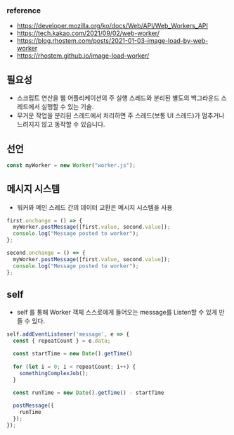 ### reference
- https://developer.mozilla.org/ko/docs/Web/API/Web_Workers_API
- https://tech.kakao.com/2021/09/02/web-worker/
- https://blog.rhostem.com/posts/2021-01-03-image-load-by-web-worker
- https://rhostem.github.io/image-load-worker/
## 필요성
- 스크립트 연산을 웹 어플리케이션의 주 실행 스레드와 분리된 별도의 백그라운드 스레드에서 실행할 수 있는 기술. 
- 무거운 작업을 분리된 스레드에서 처리하면 주 스레드(보통 UI 스레드)가 멈추거나 느려지지 않고 동작할 수 있습니다.
## 선언
```javascript
const myWorker = new Worker("worker.js");
```

## 메시지 시스템
- 워커와 메인 스레드 간의 데이터 교환은 메시지 시스템을 사용
```javascript
first.onchange = () => {
  myWorker.postMessage([first.value, second.value]);
  console.log("Message posted to worker");
};

second.onchange = () => {
  myWorker.postMessage([first.value, second.value]);
  console.log("Message posted to worker");
};
```

## self 
- self 를 통해 Worker 객체 스스로에게 들어오는 message를 Listen할 수 있게 만들 수 있다.
```javascript
self.addEventListener('message', e => {
  const { repeatCount } = e.data;

  const startTime = new Date().getTime()
  
  for (let i = 0; i < repeatCount; i++) {
    somethingComplexJob();
  }
  
  const runTime = new Date().getTime() - startTime

  postMessage({
    runTime
  });
});
```

    